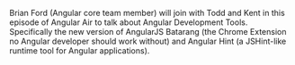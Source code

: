 Brian Ford (Angular core team member) will join with Todd and Kent in this episode of Angular Air to talk about Angular
Development Tools. Specifically the new version of AngularJS Batarang (the Chrome Extension no Angular developer should
work without) and Angular Hint (a JSHint-like runtime tool for Angular applications).
